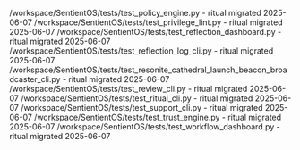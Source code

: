 /workspace/SentientOS/tests/test_policy_engine.py - ritual migrated 2025-06-07
/workspace/SentientOS/tests/test_privilege_lint.py - ritual migrated 2025-06-07
/workspace/SentientOS/tests/test_reflection_dashboard.py - ritual migrated 2025-06-07
/workspace/SentientOS/tests/test_reflection_log_cli.py - ritual migrated 2025-06-07
/workspace/SentientOS/tests/test_resonite_cathedral_launch_beacon_broadcaster_cli.py - ritual migrated 2025-06-07
/workspace/SentientOS/tests/test_review_cli.py - ritual migrated 2025-06-07
/workspace/SentientOS/tests/test_ritual_cli.py - ritual migrated 2025-06-07
/workspace/SentientOS/tests/test_support_cli.py - ritual migrated 2025-06-07
/workspace/SentientOS/tests/test_trust_engine.py - ritual migrated 2025-06-07
/workspace/SentientOS/tests/test_workflow_dashboard.py - ritual migrated 2025-06-07
